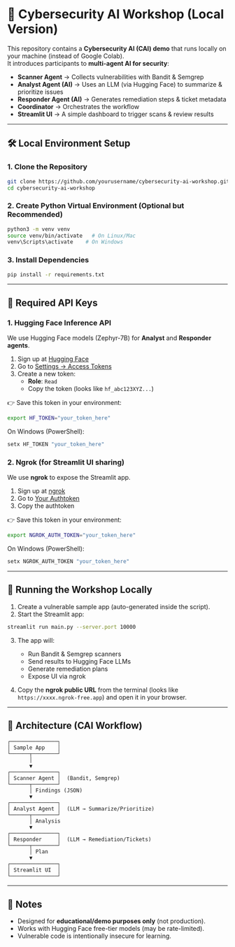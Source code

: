 # 🔐 Cybersecurity AI Workshop (Local Version)

This repository contains a **Cybersecurity AI (CAI) demo** that runs locally on your machine (instead of Google Colab).  
It introduces participants to **multi-agent AI for security**:

- **Scanner Agent** → Collects vulnerabilities with Bandit & Semgrep  
- **Analyst Agent (AI)** → Uses an LLM (via Hugging Face) to summarize & prioritize issues  
- **Responder Agent (AI)** → Generates remediation steps & ticket metadata  
- **Coordinator** → Orchestrates the workflow  
- **Streamlit UI** → A simple dashboard to trigger scans & review results  

---

## 🛠️ Local Environment Setup

### 1. Clone the Repository
```bash
git clone https://github.com/yourusername/cybersecurity-ai-workshop.git
cd cybersecurity-ai-workshop
```

### 2. Create Python Virtual Environment (Optional but Recommended)
```bash
python3 -m venv venv
source venv/bin/activate   # On Linux/Mac
venv\Scripts\activate    # On Windows
```

### 3. Install Dependencies
```bash
pip install -r requirements.txt
```

---

## 🔑 Required API Keys

### 1. Hugging Face Inference API
We use Hugging Face models (Zephyr-7B) for **Analyst** and **Responder agents**.

1. Sign up at [Hugging Face](https://huggingface.co/join)  
2. Go to [Settings → Access Tokens](https://huggingface.co/settings/tokens)  
3. Create a new token:  
   - **Role**: `Read`  
   - Copy the token (looks like `hf_abc123XYZ...`)  

👉 Save this token in your environment:  
```bash
export HF_TOKEN="your_token_here"
```

On Windows (PowerShell):  
```powershell
setx HF_TOKEN "your_token_here"
```

### 2. Ngrok (for Streamlit UI sharing)
We use **ngrok** to expose the Streamlit app.

1. Sign up at [ngrok](https://dashboard.ngrok.com/signup)  
2. Go to [Your Authtoken](https://dashboard.ngrok.com/get-started/your-authtoken)  
3. Copy the authtoken  

👉 Save this token in your environment:  
```bash
export NGROK_AUTH_TOKEN="your_token_here"
```

On Windows (PowerShell):  
```powershell
setx NGROK_AUTH_TOKEN "your_token_here"
```

---

## 🚀 Running the Workshop Locally

1. Create a vulnerable sample app (auto-generated inside the script).  
2. Start the Streamlit app:
```bash
streamlit run main.py --server.port 10000
```

3. The app will:  
   - Run Bandit & Semgrep scanners  
   - Send results to Hugging Face LLMs  
   - Generate remediation plans  
   - Expose UI via ngrok  

4. Copy the **ngrok public URL** from the terminal (looks like `https://xxxx.ngrok-free.app`) and open it in your browser.

---

## 🧩 Architecture (CAI Workflow)

```text
┌───────────────┐
│ Sample App    │
└──────┬────────┘
       │
       ▼
┌───────────────┐
│ Scanner Agent │  (Bandit, Semgrep)
└──────┬────────┘
       │ Findings (JSON)
       ▼
┌───────────────┐
│ Analyst Agent │  (LLM → Summarize/Prioritize)
└──────┬────────┘
       │ Analysis
       ▼
┌───────────────┐
│ Responder     │  (LLM → Remediation/Tickets)
└──────┬────────┘
       │ Plan
       ▼
┌───────────────┐
│ Streamlit UI  │
└───────────────┘
```

---

## 📌 Notes
- Designed for **educational/demo purposes only** (not production).  
- Works with Hugging Face free-tier models (may be rate-limited).  
- Vulnerable code is intentionally insecure for learning.  
